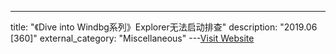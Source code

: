 ---
title: "《Dive into Windbg系列》Explorer无法启动排查"
description: "2019.06 [360]"
external_category: "Miscellaneous"
---[Visit Website](https://www.anquanke.com/post/id/179748/)

